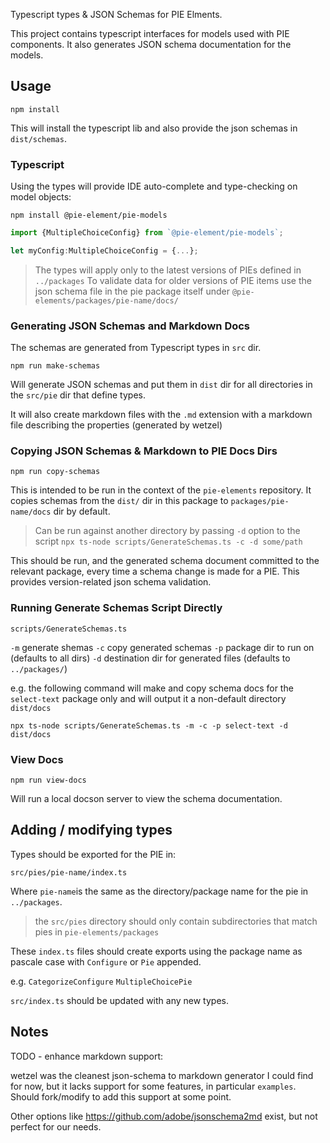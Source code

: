 
Typescript types & JSON Schemas for PIE Elments.

This project contains typescript interfaces for models used with PIE components.
It also generates JSON schema documentation for the models. 


## Usage

`npm install`

This will install the typescript lib and also provide the json schemas in `dist/schemas`.


### Typescript

Using the types will provide IDE auto-complete and type-checking on model objects:

`npm install @pie-element/pie-models`

```ts
import {MultipleChoiceConfig} from `@pie-element/pie-models`;

let myConfig:MultipleChoiceConfig = {...};
```

> The types will apply only to the latest versions of PIEs defined in `../packages`
> To validate data for older versions of PIE items use the json schema file in
> the pie package itself under `@pie-elements/packages/pie-name/docs/`



### Generating JSON Schemas and Markdown Docs

The schemas are generated from Typescript types in `src` dir.

`npm run make-schemas`

Will generate JSON schemas and put them in `dist` dir for all directories in the `src/pie` dir that define types.

It will also create markdown files with the `.md` extension with a markdown file describing the properties 
(generated by wetzel)

### Copying JSON Schemas & Markdown to PIE Docs Dirs

`npm run copy-schemas`

This is intended to be run in the context of the `pie-elements` repository. It copies schemas from the `dist/` dir
 in this package to `packages/pie-name/docs` dir by default.

 > Can be run against another directory by passing `-d` option to the script `npx ts-node scripts/GenerateSchemas.ts -c -d some/path`

 This should be run, and the generated schema document committed to the relevant package, every time a schema change 
 is made for a PIE. This provides version-related json schema validation. 

 ### Running Generate Schemas Script Directly

 `scripts/GenerateSchemas.ts` 

`-m` generate shemas
`-c` copy generated schemas
`-p` package dir to run on (defaults to all dirs)
`-d` destination dir for generated files (defaults to `../packages/`)

e.g. the following command will make and copy schema docs for the `select-text` package only
and will output it a non-default directory `dist/docs`

`npx ts-node scripts/GenerateSchemas.ts -m -c -p select-text -d dist/docs`


### View Docs

`npm run view-docs`

Will run a local docson server to view the schema documentation.

## Adding / modifying types

Types should be exported for the PIE in:

`src/pies/pie-name/index.ts`

Where `pie-name`is the same as the directory/package name for the pie in `../packages`.

> the `src/pies` directory should only contain subdirectories that match pies in `pie-elements/packages`


These `index.ts` files should create exports using the package name as pascale case with `Configure` or `Pie` appended. 

e.g. `CategorizeConfigure` `MultipleChoicePie`

`src/index.ts` should be updated with any new types.


## Notes

TODO - enhance markdown support:

wetzel was the cleanest json-schema to markdown generator I could find for now, but it lacks support for some features, 
in particular `examples`. Should fork/modify to add this support at some point.

Other options like https://github.com/adobe/jsonschema2md exist, but not perfect for our needs.



